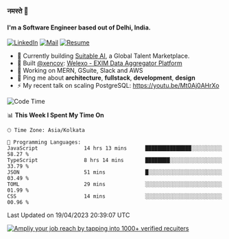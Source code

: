 ### नमस्ते 🙏

#### I'm a Software Engineer based out of Delhi, India.

[![LinkedIn](https://img.shields.io/badge/linkedin-%230077B5.svg)](https://linkedin.com/in/sambhav2612)
[![Mail](https://img.shields.io/badge/gmail-D14836)](mailto:sambhavjain2612@gmail.com)
[![Resume](https://img.shields.io/badge/resume-%23#FFFF00.svg)](https://mega.nz/file/IjA3yaoB#BFfQg1-aKva0piAd_wWs8Hf5dlnYRQ2ZkwtYwNMzBhA)

- 🏢 Currently building [Suitable AI](https://suitable.ai), a Global Talent Marketplace.
- 💅 Built [@xencov](https://github.com/xencov): [Welexo - EXIM Data Aggregator Platform](https://welexo.com)
- 🌱 Working on MERN, GSuite, Slack and AWS
- 💬 Ping me about **architecture**, **fullstack**, **development**, **design**
- ⚡️ My recent talk on scaling PostgreSQL: https://youtu.be/Mt0Aj0AHrXo

<!--START_SECTION:waka-->
![Code Time](http://img.shields.io/badge/Code%20Time-3%2C368%20hrs%2027%20mins-blue)

📊 **This Week I Spent My Time On** 

```text
🕑︎ Time Zone: Asia/Kolkata

💬 Programming Languages: 
JavaScript               14 hrs 13 mins      ███████████████░░░░░░░░░░   58.27 % 
TypeScript               8 hrs 14 mins       ████████░░░░░░░░░░░░░░░░░   33.79 % 
JSON                     51 mins             █░░░░░░░░░░░░░░░░░░░░░░░░   03.49 % 
TOML                     29 mins             ░░░░░░░░░░░░░░░░░░░░░░░░░   01.99 % 
CSS                      14 mins             ░░░░░░░░░░░░░░░░░░░░░░░░░   00.96 % 
```


 Last Updated on 19/04/2023 20:39:07 UTC
<!--END_SECTION:waka-->

[![Ampliy your job reach by tapping into 1000+ verified recuiters](https://user-images.githubusercontent.com/19583619/212717528-45b497fd-e886-4452-90fe-93829667bd63.png)](https://app.suitable.ai/login)

